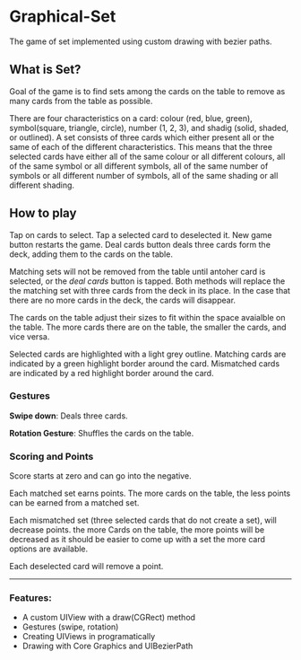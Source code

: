 # Graphical-Set

The game of set implemented using custom drawing with bezier paths. 

## What is Set?
Goal of the game is to find sets among the cards on the table to remove as many cards from the table as possible.

There are four characteristics on a card: colour (red, blue, green), symbol(square, triangle, circle), number (1, 2, 3), and shadig (solid, shaded, or outlined). 
A set consists of three cards which either present all or the same of each of the different characteristics. This means that the three selected cards have either all of the same colour or all different colours,  all of the same symbol or all different symbols,  all of the same number of symbols or all different number of symbols,  all of the same shading or all different shading.

## How to play
Tap on cards to select. Tap a selected card to deselected it.
New game button restarts the game. 
Deal cards button deals three cards form the deck, adding them to the cards on the table.

Matching sets will not be removed from the table until antoher card is selected, or the *deal cards* button is tapped. Both methods will replace the the matching set with three cards from the deck in its place. In the case that there are no more cards in the deck, the cards will disappear.

The cards on the table adjust their sizes to fit within the space avaialble on the table. The more cards there are on the table, the smaller the cards, and vice versa. 

Selected cards are highlighted with a light grey outline.
Matching cards are indicated by a green highlight border around the card.
Mismatched cards are indicated by a red highlight border around the card.

### Gestures
__Swipe down__: Deals three cards.

__Rotation Gesture__: Shuffles the cards on the table.

### Scoring and Points
Score starts at zero and can go into the negative.

Each matched set earns points. The more cards on the table, the less points can be earned from a matched set.

Each mismatched set (three selected cards that do not create a set), will decrease points. the more Cards on the table, the more points will be decreased as it should be easier to come up with a set the more card options are available.

Each deselected card will remove a point.

---

### Features:
- A custom UIView with a draw(CGRect) method
- Gestures (swipe, rotation)
- Creating UIViews in programatically
- Drawing with Core Graphics and UIBezierPath
